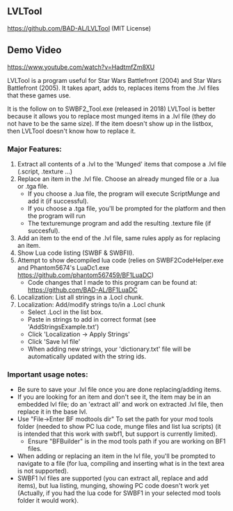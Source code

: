 ﻿## LVLTool
https://github.com/BAD-AL/LVLTool (MIT License)

## Demo Video
https://www.youtube.com/watch?v=HadtmfZm8XU

LVLTool is a program useful for Star Wars Battlefront (2004) and Star Wars Battlefront (2005).
It takes apart, adds to, replaces items from the .lvl files that these games use.

It is the follow on to SWBF2_Tool.exe (released in 2018)
LVLTool is better because it allows you to replace most munged items in a .lvl file (they 
do not have to be the same size).
If the item doesn't show up in the listbox, then LVLTool doesn't know how to replace it.

### Major Features:
1. Extract all contents of a .lvl to the 'Munged' items that compose a .lvl file (.script, .texture ...)
2. Replace an item in the .lvl file. Choose an already munged file or a .lua or .tga file.
   * If you choose a .lua file, the program will execute ScriptMunge and add it (if successful).
   * If you choose a .tga file, you'll be prompted for the platform and then the program will run
   * The texturemunge program and add the resulting .texture file (if succesful).
3. Add an item to the end of the .lvl file, same rules apply as for replacing an item.
4. Show Lua code listing (SWBF & SWBFII).
5. Attempt to show decompiled lua code (relies on SWBF2CodeHelper.exe and Phantom5674's LuaDc1.exe https://github.com/phantom567459/BF1LuaDC)
   * Code changes that I made to this program can be found at: https://github.com/BAD-AL/BF1LuaDC
6. Localization: List all strings in a .Locl chunk.
7. Localization: Add/modify strings to/in a .Locl chunk 
   * Select <language>.Locl in the list box.
   * Paste in strings to add in correct format (see 'AddStringsExample.txt')
   * Click 'Localization -> Apply Strings'
   * Click 'Save lvl file' 
   * When adding new strings, your 'dictionary.txt' file will be automatically updated with the string ids.

### Important usage notes:
* Be sure to save your .lvl file once you are done replacing/adding items.
* If you are looking for an item and don't see it, the item may be in an embedded lvl file; do an 'extract all' and work on extracted .lvl file, then replace it in the base lvl.
* Use "File->Enter BF modtools dir" To set the path for your mod tools folder (needed to show PC lua code, munge files and list lua scripts) (it is intended that this work with swbf1, but support is currently limited).
   * Ensure "BFBuilder" is in the mod tools path if you are working on BF1 files.
* When adding or replacing an item in the lvl file, you'll be prompted to navigate to a file (for lua, compiling and inserting what is in the text area is not supported).
* SWBF1 lvl files are supported (you can extract all, replace and add items), but lua listing, munging, showing PC code doesn't work yet (Actually, if you had the lua code for SWBF1 in your selected mod tools folder it would work).

